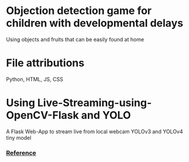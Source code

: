 # Objection detection game for children with developmental delays
Using objects and fruits that can be easily found at home

# File attributions
Python, HTML, JS, CSS

# Using Live-Streaming-using-OpenCV-Flask and YOLO
A Flask Web-App to stream live from local webcam
YOLOv3 and YOLOv4 tiny model

### [Reference](https://blog.miguelgrinberg.com/post/video-streaming-with-flask)
